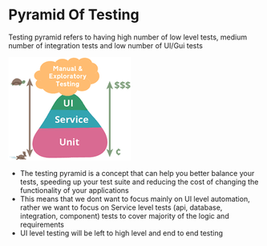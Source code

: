 # Pyramid Of Testing

Testing pyramid refers to having high number of low level tests, medium number of integration tests and low number of UI/Gui tests

![](../.gitbook/assets/image%20%2841%29.png)

* The testing pyramid is a concept that can help you better balance your tests, speeding up your test suite and reducing the cost of changing the functionality of your applications
* This means that we dont want to focus mainly on UI level automation, rather we want to focus on Service level tests \(api, database, integration, component\) tests to cover majority of the logic and requirements
* UI level testing will be left to high level and end to end testing

